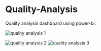# Quality-Analysis

Quality analysis dashboard using power-bi.

![quality analysis 1](https://github.com/Bhargav0206/Quality-Analysis/assets/92131815/cf755b5d-1061-43f2-bd67-6f423b7dfa72)

![quality analysis 2](https://github.com/Bhargav0206/Quality-Analysis/assets/92131815/fc4be4fd-5d04-48ac-b29a-85cbd45ceca2)
![quality analysis 3](https://github.com/Bhargav0206/Quality-Analysis/assets/92131815/9111e1aa-1a55-43d1-97d6-9ad9754753db)
